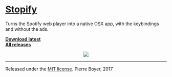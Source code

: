 # [Stopify](https://github.com/npny/stopify)
Turns the Spotify web player into a native OSX app, with the keybindings and without the ads.

[__Download latest__](https://github.com/npny/stopify/releases/download/v1.0.0/Stopify.app)  
[__All releases__](https://github.com/npny/stopify/releases/)

<p align="center">
<a href="https://github.com/npny/stopify/releases/download/v1.0.0/Stopify.app">
<img src="http://i.imgur.com/zUpE0Bl.png"><br>
</a>
</p>

---
Released under the [MIT license](http://opensource.org/licenses/mit-license.php). Pierre Boyer, 2017
